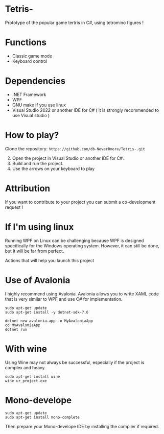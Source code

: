 # Tetris-
Prototype of the popular game tertris in C#, using tetromino figures !

# Functions
- Classic game mode
- Keyboard control

# Dependencies
- .NET Framework 
- WPF
- GNU make  if you use linux 
- Visual Studio 2022 or another IDE for C# ( it is strongly recommended to use Visual studio )

# How to play?
Clone the repository:
    ```
  https://github.com/db-NeverRmore/Tetris-.git
    ```
    
2. Open the project in Visual Studio or another IDE for C#.
3. Build and run the project.
4. Use the arrows on your keyboard to play 

# Attribution
If you want to contribute to your project you can submit a co-development request !

# If I'm using linux

Running WPF on Linux can be challenging because WPF is designed specifically for the Windows operating system.
However, it can still be done, but it will be far from perfect.

Actions that will help you launch this project 
# Use of Avalonia 
I highly recommend using Avalonia.
Avalonia allows you to write XAML code that is very similar to WPF and use C# for implementation.
```
sudo apt-get update
sudo apt-get install -y dotnet-sdk-7.0
```
```
dotnet new avalonia.app -o MyAvaloniaApp
cd MyAvaloniaApp
dotnet run
```
# With wine
Using Wine may not always be successful, especially if the project is complex and heavy. 
```
sudo apt-get install wine
wine ur_project.exe
```
# Mono-develope 
```
sudo apt-get update
sudo apt-get install mono-complete
```
Then prepare your Mono-develope IDE by installing the compiler if required.
